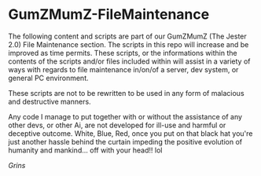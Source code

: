 # GumZMumZ-FileMaintenance
The following content and scripts are part of our GumZMumZ (The Jester 2.0) File Maintenance section. 
The scripts in this repo will increase and be improved as time permits. These scripts, or the informations within the contents of the scripts and/or files included within will assist in a variety of ways with regards to file maintenance in/on/of a server, dev system, or general PC environment.

These scripts are not to be rewritten to be used in any form of malacious and destructive manners. 

Any code I manage to put together with or without the assistance of any other devs, or other Ai, are not developed for ill-use and harmful or deceptive outcome. 
White, Blue, Red, once you put on that black hat you're just another hassle behind the curtain impeding the positive evolution of humanity and mankind... off with  your head!! lol  

*Grins*
